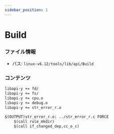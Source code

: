 ```yaml
---
sidebar_position: 1
---
```

# Build

### ファイル情報

- パス: `linux-v6.12/tools/lib/api/Build`

### コンテンツ

```txt
libapi-y += fd/
libapi-y += fs/
libapi-y += cpu.o
libapi-y += debug.o
libapi-y += str_error_r.o

$(OUTPUT)str_error_r.o: ../str_error_r.c FORCE
	$(call rule_mkdir)
	$(call if_changed_dep,cc_o_c)

```
